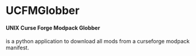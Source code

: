 # UCFMGlobber
#### **U**NIX **C**urse **F**orge **M**odpack **Globber** 
  is a python application to download all mods from a curseforge modpack manifest.




